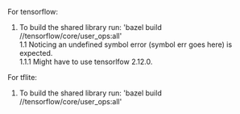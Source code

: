 For tensorflow:  
1. To build the shared library run: 'bazel build //tensorflow/core/user_ops:all'  
    1.1 Noticing an undefined symbol error (symbol err goes here) is expected.  
        1.1.1 Might have to use tensorlfow 2.12.0.  

For tflite:  
1. To build the shared library run: 'bazel build //tensorflow/core/user_ops:all'  

